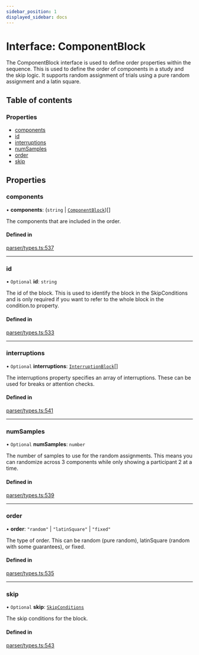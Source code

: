 ```yaml
---
sidebar_position: 1
displayed_sidebar: docs
---
```


# Interface: ComponentBlock

The ComponentBlock interface is used to define order properties within the sequence. This is used to define the order of components in a study and the skip logic. It supports random assignment of trials using a pure random assignment and a latin square.

## Table of contents

### Properties

- [components](ComponentBlock.md#components)
- [id](ComponentBlock.md#id)
- [interruptions](ComponentBlock.md#interruptions)
- [numSamples](ComponentBlock.md#numsamples)
- [order](ComponentBlock.md#order)
- [skip](ComponentBlock.md#skip)

## Properties

### components

• **components**: (`string` \| [`ComponentBlock`](ComponentBlock.md))[]

The components that are included in the order.

#### Defined in

[parser/types.ts:537](https://github.com/revisit-studies/study/blob/cb2c5ee/src/parser/types.ts#L537)

___

### id

• `Optional` **id**: `string`

The id of the block. This is used to identify the block in the SkipConditions and is only required if you want to refer to the whole block in the condition.to property.

#### Defined in

[parser/types.ts:533](https://github.com/revisit-studies/study/blob/cb2c5ee/src/parser/types.ts#L533)

___

### interruptions

• `Optional` **interruptions**: [`InterruptionBlock`](../modules.md#interruptionblock)[]

The interruptions property specifies an array of interruptions. These can be used for breaks or attention checks.

#### Defined in

[parser/types.ts:541](https://github.com/revisit-studies/study/blob/cb2c5ee/src/parser/types.ts#L541)

___

### numSamples

• `Optional` **numSamples**: `number`

The number of samples to use for the random assignments. This means you can randomize across 3 components while only showing a participant 2 at a time.

#### Defined in

[parser/types.ts:539](https://github.com/revisit-studies/study/blob/cb2c5ee/src/parser/types.ts#L539)

___

### order

• **order**: ``"random"`` \| ``"latinSquare"`` \| ``"fixed"``

The type of order. This can be random (pure random), latinSquare (random with some guarantees), or fixed.

#### Defined in

[parser/types.ts:535](https://github.com/revisit-studies/study/blob/cb2c5ee/src/parser/types.ts#L535)

___

### skip

• `Optional` **skip**: [`SkipConditions`](../modules.md#skipconditions)

The skip conditions for the block.

#### Defined in

[parser/types.ts:543](https://github.com/revisit-studies/study/blob/cb2c5ee/src/parser/types.ts#L543)
